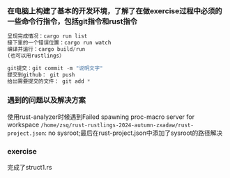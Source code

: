 ### 在电脑上构建了基本的开发环境，了解了在做exercise过程中必须的一些命令行指令，包括git指令和rust指令

```rust
呈现完成情况：cargo run list
接下里的一个错误位置：cargo run watch
编译并运行：cargo build/run
(也可以用rustlings）

git提交：git commit -m "说明文字"
提交到github： git push
给出需要提交的文件： git add *

```

### 遇到的问题以及解决方案

使用rust-analyzer时候遇到Failed spawning proc-macro server for workspace `/home/zsq/rust-rustlings-2024-autumn-zxadaw/rust-project.json`: no sysroot;最后在rust-project.json中添加了sysroot的路径解决

### exercise

完成了struct1.rs
